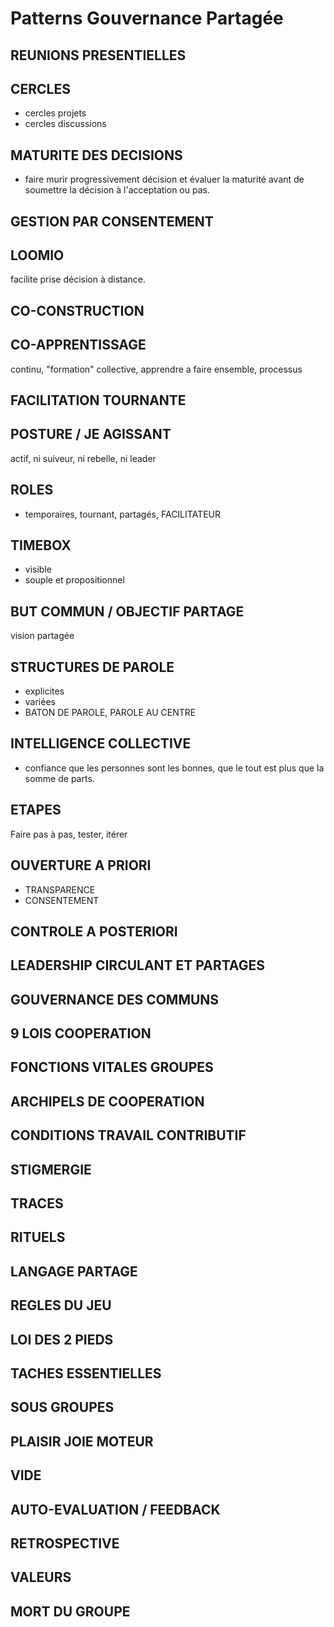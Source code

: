 # Patterns Gouvernance Partagée

## REUNIONS PRESENTIELLES

## CERCLES

- cercles projets
- cercles discussions

## MATURITE DES DECISIONS

- faire murir progressivement décision et évaluer la maturité avant de soumettre la décision à l'acceptation ou pas.

## GESTION PAR CONSENTEMENT


## LOOMIO

facilite prise décision à distance.

## CO-CONSTRUCTION

## CO-APPRENTISSAGE

continu, "formation" collective, apprendre a faire ensemble, processus


## FACILITATION TOURNANTE

## POSTURE / JE AGISSANT

actif, ni suiveur, ni rebelle, ni leader

## ROLES 
- temporaires, tournant, partagés, 
FACILITATEUR

## TIMEBOX
- visible
- souple et propositionnel

## BUT COMMUN / OBJECTIF PARTAGE

vision partagée

## STRUCTURES DE PAROLE
- explicites
- variées
- BATON DE PAROLE, PAROLE AU CENTRE

## INTELLIGENCE COLLECTIVE

- confiance que les personnes sont les bonnes, que le tout est plus que la somme de parts.

## ETAPES

Faire pas à pas, tester, itérer

## OUVERTURE A PRIORI

- TRANSPARENCE
- CONSENTEMENT

## CONTROLE A POSTERIORI

## LEADERSHIP CIRCULANT ET PARTAGES

## GOUVERNANCE DES COMMUNS

## 9 LOIS COOPERATION

## FONCTIONS VITALES GROUPES

## ARCHIPELS DE COOPERATION

## CONDITIONS TRAVAIL CONTRIBUTIF

## STIGMERGIE

## TRACES

## RITUELS

## LANGAGE PARTAGE

## REGLES DU JEU

## LOI DES 2 PIEDS

## TACHES ESSENTIELLES

## SOUS GROUPES

## PLAISIR JOIE MOTEUR

## VIDE

## AUTO-EVALUATION / FEEDBACK

## RETROSPECTIVE

## VALEURS

## MORT DU GROUPE 

